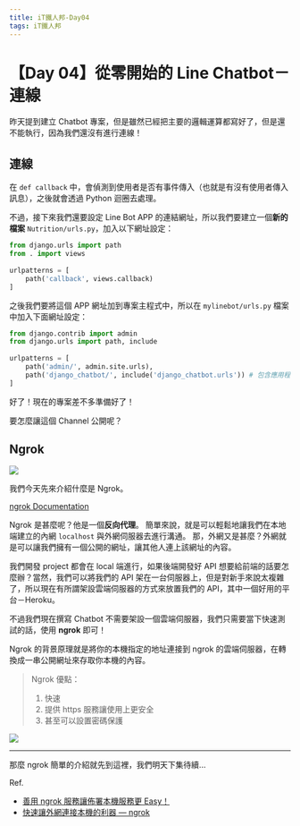 ```yaml
---
title: iT鐵人邦-Day04
tags: iT鐵人邦
---
```


# 【Day 04】從零開始的 Line Chatbot－連線

昨天提到建立 Chatbot 專案，但是雖然已經把主要的邏輯運算都寫好了，但是還不能執行，因為我們還沒有進行連線！

## 連線

在 `def callback` 中，會偵測到使用者是否有事件傳入（也就是有沒有使用者傳入訊息），之後就會透過 Python 迴圈去處理。

不過，接下來我們還要設定 Line Bot APP 的連結網址，所以我們要建立一個**新的檔案** `Nutrition/urls.py`，加入以下網址設定：

```python
from django.urls import path
from . import views
 
urlpatterns = [
    path('callback', views.callback)
]
```

之後我們要將這個 APP 網址加到專案主程式中，所以在 `mylinebot/urls.py` 檔案中加入下面網址設定：

```python
from django.contrib import admin
from django.urls import path, include
 
urlpatterns = [
    path('admin/', admin.site.urls),
    path('django_chatbot/', include('django_chatbot.urls')) # 包含應用程式的網址
]
```

好了！現在的專案差不多準備好了！

要怎麼讓這個 Channel 公開呢？

## Ngrok

![](https://i.imgur.com/fDkTbw8.png)

我們今天先來介紹什麼是 Ngrok。

[ngrok Documentation](https://ngrok.com/docs)

Ngrok 是甚麼呢？他是一個**反向代理**。
簡單來說，就是可以輕鬆地讓我們在本地端建立的內網 `localhost` 與外網伺服器去進行溝通。
那，外網又是甚麼？外網就是可以讓我們擁有一個公開的網址，讓其他人連上該網址的內容。

我們開發 project 都會在 local 端進行，如果後端開發好 API 想要給前端的話要怎麼辦？當然，我們可以將我們的 API 架在一台伺服器上，但是對新手來說太複雜了，所以現在有所謂架設雲端伺服器的方式來放置我們的 API，其中一個好用的平台－Heroku。

不過我們現在撰寫 Chatbot 不需要架設一個雲端伺服器，我們只需要當下快速測試的話，使用 **ngrok** 即可！

Ngrok 的背景原理就是將你的本機指定的地址連接到 ngrok 的雲端伺服器，在轉換成一串公開網址來存取你本機的內容。

> Ngrok 優點：
> 1. 快速
> 2. 提供 https 服務讓使用上更安全
> 3. 甚至可以設置密碼保護

![](https://i.imgur.com/MVyO3Q4.png)


---

那麼 ngrok 簡單的介紹就先到這裡，我們明天下集待續...

Ref.

+ [善用 ngrok 服務讓佈署本機服務更 Easy！](https://aidaidme.com/ngrok-deploy-to-network/)
+ [快速讓外網連接本機的利器 — ngrok](https://medium.com/%E4%BC%81%E9%B5%9D%E4%B9%9F%E6%87%82%E7%A8%8B%E5%BC%8F%E8%A8%AD%E8%A8%88/%E5%BF%AB%E9%80%9F%E8%AE%93%E5%A4%96%E7%B6%B2%E9%80%A3%E6%8E%A5%E6%9C%AC%E6%A9%9F%E7%9A%84%E5%88%A9%E5%99%A8-ngrok-ac92f792e1f0)